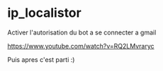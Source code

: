 # ip_localistor


Activer l'autorisation du bot a se connecter a gmail

https://www.youtube.com/watch?v=RQ2LMvraryc

Puis apres c'est parti :)
